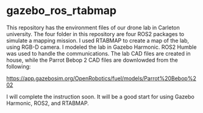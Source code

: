 # gazebo_ros_rtabmap
This repository has the environment files of our drone lab in Carleton university. The four folder in this repository are four ROS2 packages to simulate a mapping mission. I used RTABMAP to create a map of the lab, using RGB-D camera. I modeled the lab in Gazebo Harmonic. ROS2 Humble was used to handle the communications. The lab CAD files are created in house, while the Parrot Bebop 2 CAD files are downlowded from the following:

https://app.gazebosim.org/OpenRobotics/fuel/models/Parrot%20Bebop%202

I will complete the instruction soon. It will be a good start for using Gazebo Harmonic, ROS2, and RTABMAP.
